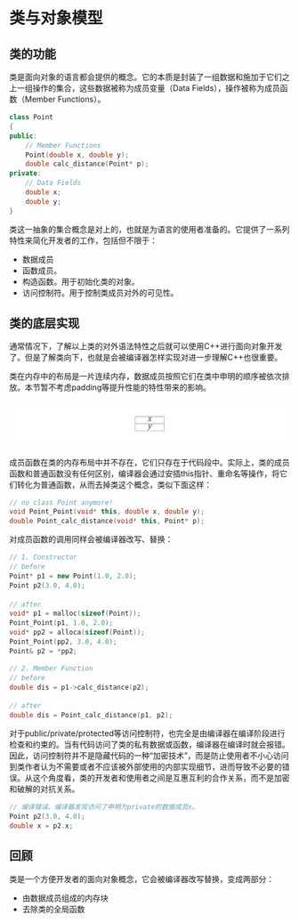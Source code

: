 # 类与对象模型

## 类的功能

类是面向对象的语言都会提供的概念。它的本质是封装了一组数据和施加于它们之上一组操作的集合，这些数据被称为成员变量（Data Fields），操作被称为成员函数（Member Functions）。

```cpp
class Point
{
public:
    // Member Functions
    Point(double x, double y);
    double calc_distance(Point* p);
private:
    // Data Fields
    double x;
    double y;
}
```

类这一抽象的集合概念是对上的，也就是为语言的使用者准备的。它提供了一系列特性来简化开发者的工作，包括但不限于：

* 数据成员
* 函数成员。
* 构造函数。用于初始化类的对象。
* 访问控制符。用于控制类成员对外的可见性。

## 类的底层实现

通常情况下，了解以上类的对外语法特性之后就可以使用C++进行面向对象开发了。但是了解类向下，也就是会被编译器怎样实现对进一步理解C++也很重要。

类在内存中的布局是一片连续内存，数据成员按照它们在类中申明的顺序被依次排放。本节暂不考虑padding等提升性能的特性带来的影响。

![Class and its Data Fields in Memory](class.png)

成员函数在类的内存布局中并不存在，它们只存在于代码段中。实际上，类的成员函数和普通函数没有任何区别，编译器会通过安插this指针、重命名等操作，将它们转化为普通函数，从而去掉类这个概念，类似下面这样：

```cpp
// no class Point anymore!
void Point_Point(void* this, double x, double y);
double Point_calc_distance(void* this, Point* p);
```

对成员函数的调用同样会被编译器改写、替换：

```cpp
// 1. Constructor
// before
Point* p1 = new Point(1.0, 2.0);
Point p2(3.0, 4.0);

// after
void* p1 = malloc(sizeof(Point));
Point_Point(p1, 1.0, 2.0);
void* pp2 = alloca(sizeof(Point));
Point_Point(pp2, 3.0, 4.0);
Point& p2 = *pp2;
```

```cpp
// 2. Member Function
// before
double dis = p1->calc_distance(p2);

// after
double dis = Point_calc_distance(p1, p2);
```

对于public/private/protected等访问控制符，也完全是由编译器在编译阶段进行检查和约束的。当有代码访问了类的私有数据或函数，编译器在编译时就会报错。因此，访问控制符并不是隐藏代码的一种“加密技术”，而是防止使用者不小心访问到类作者认为不需要或者不应该被外部使用的内部实现细节，进而导致不必要的错误。从这个角度看，类的开发者和使用者之间是互惠互利的合作关系，而不是加密和破解的对抗关系。

```cpp
// 编译错误。编译器发现访问了申明为private的数据成员x。
Point p2(3.0, 4.0);
double x = p2.x;
```

## 回顾

类是一个方便开发者的面向对象概念，它会被编译器改写替换，变成两部分：
* 由数据成员组成的内存块
* 去除类的全局函数